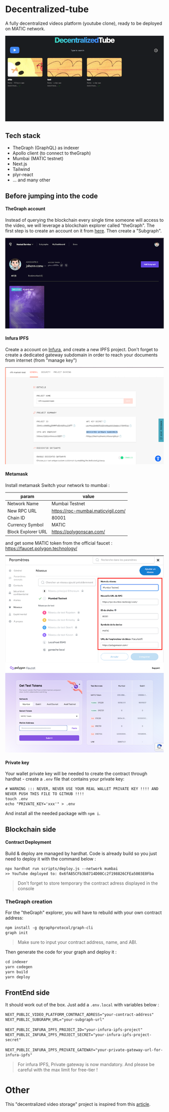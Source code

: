 # Decentralized-tube

A fully decentralized videos platform (youtube clone), ready to be deployed on MATIC network. 

![decentralized-tube](./docs/decentralized-tube-screen.png)

## Tech stack

- TheGraph (GraphQL) as indexer
- Apollo client (to connect to theGraph)
- Mumbai (MATIC testnet)
- Next.js
- Tailwind
- plyr-react
- ... and many other

## Before jumping into the code

#### TheGraph account

Instead of querying the blockchain every single time someone will access to the video, we will leverage a blockchain explorer called "theGraph". The first step is to create an account on it from [here](https://thegraph.com/). Then create a "Subgraph".

![thegraph](./docs/thegraph-dashboard.png)

#### Infura IPFS

Create a account on [Infura](https://infura.io/dashboard), and create a new IPFS project. Don't forget to create a dedicated gateway subdomain in order to reach your documents from internet (from "manage key")

![infur ipfs dashboard](./docs/infura-ipfs-dashboard.png)

#### Metamask

Install metamask Switch your network to mumbai :

| param              | value                              |
| ------------------ | ---------------------------------- |
| Network Name       | Mumbai Testnet                     |
| New RPC URL        | https://rpc-mumbai.maticvigil.com/ |
| Chain ID           | 80001                              |
| Currency Symbol    | MATIC                              |
| Block Explorer URL | https://polygonscan.com/           |

and get some MATIC token from the official faucet : https://faucet.polygon.technology/

![metamast mumbai](./docs/metamask-mumbai.png)
![mumbai faucet](./docs/mumbai-faucet.png)

#### Private key

Your wallet private key will be needed to create the contract through hardhat - create a `.env` file that contains your private key:

```
# WARNING ::: NEVER, NEVER USE YOUR REAL WALLET PRIVATE KEY !!!! AND NEVER PUSH THIS FILE TO GITHUB !!!!
touch .env
echo "PRIVATE_KEY='xxx'" > .env
```

And install all the needed package with `npm i`.

## Blockchain side

#### Contract Deployment

Build & deploy are managed by hardhat. Code is already build so you just need to deploy it with the command below :

```
npx hardhat run scripts/deploy.js --network mumbai
>> YouTube deployed to: 0x6fA85CFb3b8714D00Cc2f198826CFEa5003E0Fba
```

> Don't forget to store temporary the contract adress displayed in the console

### TheGraph creation

For the "theGraph" explorer, you will have to rebuild with your own contract address:

```
npm install -g @graphprotocol/graph-cli
graph init
```

> Make sure to input your contract address, name, and ABI.

Then generate the code for your graph and deploy it :

```
cd indexer
yarn codegen
yarn build
yarn deploy
```

## FrontEnd side

It should work out of the box. Just add a `.env.local` with variables below :

```
NEXT_PUBLIC_VIDEO_PLATFORM_CONTRACT_ADRESS="your-contract-address"
NEXT_PUBLIC_SUBGRAPH_URL="your-subgraph-url"

NEXT_PUBLIC_INFURA_IPFS_PROJECT_ID="your-infura-ipfs-project"
NEXT_PUBLIC_INFURA_IPFS_PROJECT_SECRET="your-infura-ipfs-project-secret"

NEXT_PUBLIC_INFURA_IPFS_PRIVATE_GATEWAY="your-private-gateway-url-for-infura-ipfs"
```

> For infura IPFS, Private gateway is now mandatory. And please be careful with the max limit for free-tier !

# Other

This "decentralized video storage" project is inspired from this [article](https://blog.suhailkakar.com/building-a-full-stack-web3-youtube-clone-with-next-ipfs-the-graph-solidity-and-livepeer).
